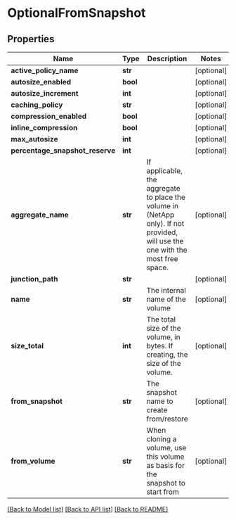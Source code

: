 # OptionalFromSnapshot

## Properties
Name | Type | Description | Notes
------------ | ------------- | ------------- | -------------
**active_policy_name** | **str** |  | [optional] 
**autosize_enabled** | **bool** |  | [optional] 
**autosize_increment** | **int** |  | [optional] 
**caching_policy** | **str** |  | [optional] 
**compression_enabled** | **bool** |  | [optional] 
**inline_compression** | **bool** |  | [optional] 
**max_autosize** | **int** |  | [optional] 
**percentage_snapshot_reserve** | **int** |  | [optional] 
**aggregate_name** | **str** | If applicable, the aggregate to place the volume in (NetApp only). If not provided, will use the one with the most free space. | [optional] 
**junction_path** | **str** |  | [optional] 
**name** | **str** | The internal name of the volume | [optional] 
**size_total** | **int** | The total size of the volume,  in bytes. If creating, the size of the volume. | [optional] 
**from_snapshot** | **str** | The snapshot name to create from/restore | [optional] 
**from_volume** | **str** | When cloning a volume, use this volume as basis for the snapshot to start from | [optional] 

[[Back to Model list]](../README.md#documentation-for-models) [[Back to API list]](../README.md#documentation-for-api-endpoints) [[Back to README]](../README.md)


